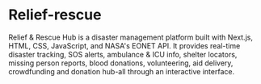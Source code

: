# Relief-rescue
Relief &amp; Rescue Hub is a disaster management platform built with Next.js, HTML, CSS, JavaScript, and NASA's EONET API. It provides real-time disaster tracking, SOS alerts, ambulance &amp; ICU info, shelter locators, missing person reports, blood donations, volunteering, aid delivery, crowdfunding and donation hub-all through an interactive interface.
